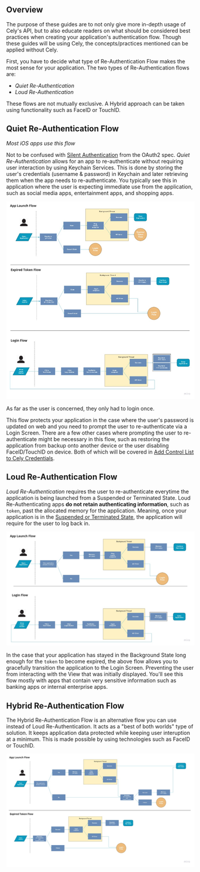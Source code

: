 ## Overview

The purpose of these guides are to not only give more in-depth usage of Cely's API, but to also educate readers on what should be considered best practices when creating your application's authentication flow. Though these guides will be using Cely, the concepts/practices mentioned can be applied without Cely.

First, you have to decide what type of Re-Authentication Flow makes the most sense for your application. The two types of Re-Authentication flows are:

- *Quiet Re-Authentication*
- *Loud Re-Authentication*

These flows are not mutually exclusive. A Hybrid approach can be taken using functionality such as FaceID or TouchID.

## Quiet Re-Authentication Flow

_Most iOS apps use this flow_

Not to be confused with [Silent Authentication](https://auth0.com/docs/api-auth/tutorials/silent-authentication) from the OAuth2 spec. *Quiet Re-Authentication* allows for an app to re-authenticate without requiring user interaction by using Keychain Services. This is done by storing the user's credentials (username & password) in Keychain and later retrieving them when the app needs to re-authenticate. You typically see this in application where the user is expecting immediate use from the application, such as social media apps, entertainment apps, and shopping apps.


![](../images/guides/quiet_re-authentication_flow.jpg)

As far as the user is concerned, they only had to login once.

This flow protects your application in the case where the user's password is updated on web and you need to prompt the user to re-authenticate via a Login Screen. There are a few other cases where prompting the user to re-authenticate might be necessary in this flow, such as restoring the application from backup onto another device or the user disabling FaceID/TouchID on device. Both of which will be covered in [Add Control List to Cely Credentials](TODO:).

## Loud Re-Authentication Flow

*Loud Re-Authentication* requires the user to re-authenticate everytime the application is being launched from a Suspended or Terminated State. Loud Re-Authenticating apps **do not retain authenticating information**, such as `token`, past the allocated memory for the application. Meaning, once your application is in the [Suspended or Terminated State](https://developer.apple.com/documentation/uikit/app_and_environment/managing_your_app_s_life_cycle), the application will require for the user to log back in.

![](../images/guides/loud_re-authentication_flow.jpg)

In the case that your application has stayed in the Background State long enough for the `token` to become expired, the above flow allows you to gracefully transition the application to the Login Screen. Preventing the user from interacting with the View that was initially displayed. You'll see this flow mostly with apps that contain very sensitive information such as banking apps or internal enterprise apps.


## Hybrid Re-Authentication Flow

The Hybrid Re-Authentication Flow is an alternative flow you can use instead of Loud Re-Authentication. It acts as a "best of both worlds" type of solution. It keeps application data protected while keeping user interuption at a minimum. This is made possible by using technologies such as FaceID or TouchID.

![](../images/guides/hybrid_re-authentication_flow.jpg)
